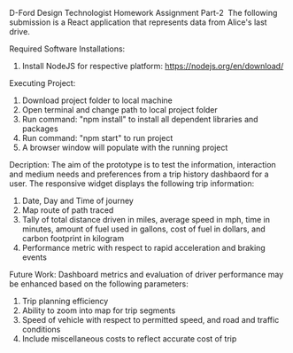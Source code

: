 D-Ford Design Technologist Homework Assignment Part-2  
The following submission is a React application that represents data from Alice's last drive.

Required Software Installations:
1. Install NodeJS for respective platform: https://nodejs.org/en/download/ 

Executing Project:
1. Download project folder to local machine
2. Open terminal and change path to local project folder
3. Run command: "npm install" to  install all dependent libraries and packages
4. Run command: "npm start" to run project
5. A browser window will populate with the running project

Decription:
The aim of the prototype is to test the information, interaction and medium needs and preferences from a trip history dashbaord for a user.
The responsive widget displays the following trip information:
1. Date, Day and Time of journey
2. Map route of path traced
3. Tally of total distance driven in miles, average speed in mph, time in minutes, amount of fuel used in gallons, cost of fuel in dollars, and carbon footprint in kilogram
4. Performance metric with respect to rapid acceleration and braking events

Future Work:
Dashboard metrics and evaluation of driver performance may be enhanced based on the following parameters:
1. Trip planning efficiency
2. Ability to zoom into map for trip segments
3. Speed of vehicle with respect to permitted speed, and road and traffic conditions
5. Include miscellaneous costs to reflect accurate cost of trip
